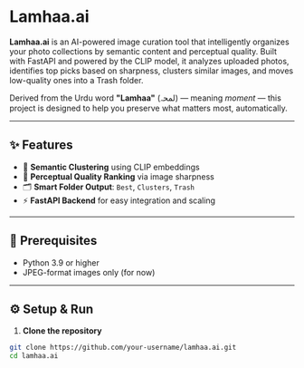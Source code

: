 # Lamhaa.ai

**Lamhaa.ai** is an AI-powered image curation tool that intelligently organizes your photo collections by semantic content and perceptual quality. Built with FastAPI and powered by the CLIP model, it analyzes uploaded photos, identifies top picks based on sharpness, clusters similar images, and moves low-quality ones into a Trash folder.

Derived from the Urdu word **"Lamhaa"** (لمحہ) — meaning *moment* — this project is designed to help you preserve what matters most, automatically.

---

## ✨ Features

- 📸 **Semantic Clustering** using CLIP embeddings
- 🧠 **Perceptual Quality Ranking** via image sharpness
- 🗂️ **Smart Folder Output**: `Best`, `Clusters`, `Trash`
- ⚡ **FastAPI Backend** for easy integration and scaling

---

## 🧾 Prerequisites

- Python 3.9 or higher
- JPEG-format images only (for now)

---

## ⚙️ Setup & Run

1. **Clone the repository**
```bash
git clone https://github.com/your-username/lamhaa.ai.git
cd lamhaa.ai
